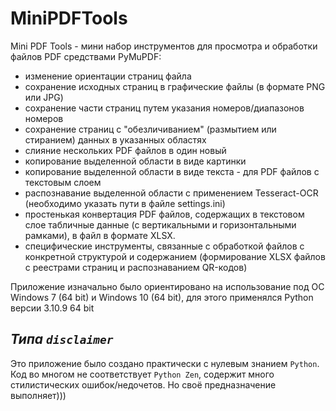 # MiniPDFTools
Mini PDF Tools - мини набор инструментов для просмотра и обработки файлов PDF средствами PyMuPDF:
- изменение ориентации страниц файла
- сохранение исходных страниц в графические файлы (в формате PNG или JPG)
- сохранение части страниц путем указания номеров/диапазонов номеров
- сохранение страниц с "обезличиванием" (размытием или стиранием) данных в указанных областях
- слияние нескольких PDF файлов в один новый
- копирование выделенной области в виде картинки
- копирование выделенной области в виде текста - для PDF файлов с текстовым слоем
- распознавание выделенной области с применением Tesseract-OCR (необходимо указать пути в файле settings.ini)
- простенькая конвертация PDF файлов, содержащих в текстовом слое табличные данные (с вертикальными и горизонтальными рамками), в файл в формате XLSX.
- специфические инструменты, связанные с обработкой файлов с конкретной структурой и содержанием (формирование XLSX файлов с реестрами страниц и распознаванием QR-кодов)

Приложение изначально было ориентировано на использование под ОС Windows 7 (64 bit) и Windows 10 (64 bit), для этого применялся Python версии 3.10.9 64 bit

## *Типа `disclaimer`*
Это приложение было создано практически с нулевым знанием `Python`.
Код во многом не соответствует `Python Zen`, содержит много стилистических ошибок/недочетов. Но своё предназначение выполняет)))
